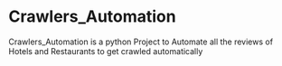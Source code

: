 # Crawlers_Automation
Crawlers_Automation is a python Project to Automate all the reviews of Hotels and Restaurants to get crawled automatically 
